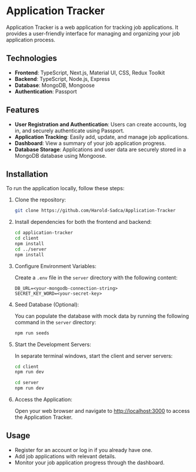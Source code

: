 # Application Tracker

Application Tracker is a web application for tracking job applications. It provides a user-friendly interface for managing and organizing your job application process.

## Technologies

- **Frontend**: TypeScript, Next.js, Material UI, CSS, Redux Toolkit
- **Backend**: TypeScript, Node.js, Express
- **Database**: MongoDB, Mongoose
- **Authentication**: Passport

## Features

- **User Registration and Authentication**: Users can create accounts, log in, and securely authenticate using Passport.
- **Application Tracking**: Easily add, update, and manage job applications.
- **Dashboard**: View a summary of your job application progress.
- **Database Storage**: Applications and user data are securely stored in a MongoDB database using Mongoose.

## Installation

To run the application locally, follow these steps:

1. Clone the repository:

   ```bash
   git clone https://github.com/Harold-Sadca/Application-Tracker
   ```

2. Install dependencies for both the frontend and backend:

   ```bash
   cd application-tracker
   cd client
   npm install
   cd ../server
   npm install
   ```

3. Configure Environment Variables:

   Create a `.env` file in the `server` directory with the following content:

   ```env
   DB_URL=<your-mongodb-connection-string>
   SECRET_KEY_WORD=<your-secret-key>
   ```

4. Seed Database (Optional):

   You can populate the database with mock data by running the following command in the `server` directory:

   ```bash
   npm run seeds
   ```

5. Start the Development Servers:

   In separate terminal windows, start the client and server servers:

   ```bash
   cd client
   npm run dev
   ```

   ```bash
   cd server
   npm run dev
   ```

6. Access the Application:

   Open your web browser and navigate to [http://localhost:3000](http://localhost:3000) to access the Application Tracker.

## Usage

- Register for an account or log in if you already have one.
- Add job applications with relevant details.
- Monitor your job application progress through the dashboard.
